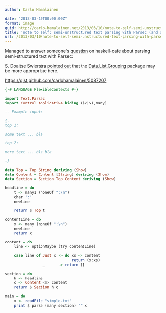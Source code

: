 ```yaml
---
author: Carlo Hamalainen

date: "2013-03-10T00:00:00Z"
format: image
guid: http://carlo-hamalainen.net/2013/03/10/note-to-self-semi-unstructured-text-parsing-with-parsec-and-an-alternative/
title: 'note to self: semi-unstructured text parsing with Parsec (and an alternative)'
url: /2013/03/10/note-to-self-semi-unstructured-text-parsing-with-parsec-and-an-alternative/
---
```

Managed to answer someone's [question](http://www.haskell.org/pipermail/haskell-cafe/2013-March/106776.html) on haskell-cafe about parsing semi-structured text with Parsec:


S. Doaitse Swierstra [pointed out](http://www.haskell.org/pipermail/haskell-cafe/2013-March/106834.html) that the [Data.List.Grouping](http://hackage.haskell.org/packages/archive/list-grouping/0.1.1/doc/html/Data-List-Grouping.html) package may be more appropriate here.

<https://gist.github.com/carlohamalainen/5087207>

```haskell
{-# LANGUAGE FlexibleContexts #-}

import Text.Parsec
import Control.Applicative hiding ((<|>),many)

-- Example input:

{-
top 1:

some text ... bla

top 2:

more text ... bla bla

-}

data Top = Top String deriving (Show)
data Content = Content [String] deriving (Show)
data Section = Section Top Content deriving (Show)

headline = do
    t <- many1 (noneOf ":\n")
    char ':'
    newline

    return $ Top t

contentLine = do
    x <- many (noneOf ":\n")
    newline
    return x

content = do
    line <- optionMaybe (try contentLine)

    case line of Just x -> do xs <- content
                              return (x:xs)
                 _      -> return []

section = do
    h <- headline
    c <- Content <$> content
    return $ Section h c

main = do
    x <- readFile "simple.txt"
    print $ parse (many section) "" x

```
